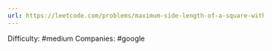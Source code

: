```yaml
---
url: https://leetcode.com/problems/maximum-side-length-of-a-square-with-sum-less-than-or-equal-to-threshold
---
```


Difficulty: #medium
Companies: #google